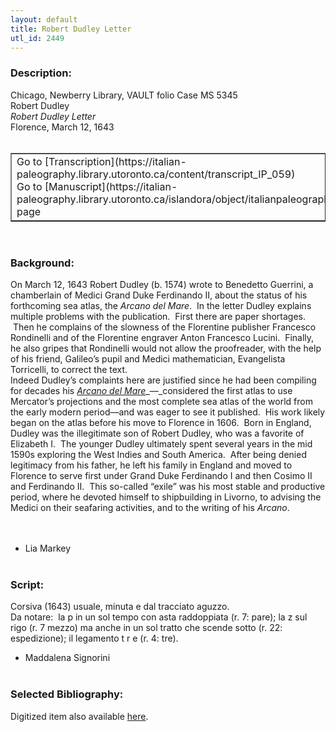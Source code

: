 ```yaml
---
layout: default
title: Robert Dudley Letter
utl_id: 2449
---
```


### Description:

Chicago, Newberry Library, VAULT folio Case MS 5345<br>
Robert Dudley<br>
_Robert Dudley Letter_<br>
Florence, March 12, 1643<br>
 <br>
<table border=""0.5"" cellpadding=""1"" cellspacing=""1"" style=""width: 200px; background-color:#F8F8F8;""><tbody><tr><td>Go to [Transcription](https://italian-paleography.library.utoronto.ca/content/transcript_IP_059)<br>
Go to [Manuscript](https://italian-paleography.library.utoronto.ca/islandora/object/italianpaleography%3AIP_059) page</td></tr></tbody></table> <br>


### Background:

On March 12, 1643 Robert Dudley (b. 1574) wrote to Benedetto Guerrini, a chamberlain of Medici Grand Duke Ferdinando II, about the status of his forthcoming sea atlas, the _Arcano del Mare_.  In the letter Dudley explains multiple problems with the publication.  First there are paper shortages.  Then he complains of the slowness of the Florentine publisher Francesco Rondinelli and of the Florentine engraver Anton Francesco Lucini.  Finally, he also gripes that Rondinelli would not allow the proofreader, with the help of his friend, Galileo’s pupil and Medici mathematician, Evangelista Torricelli, to correct the text.  <br>
Indeed Dudley’s complaints here are justified since he had been compiling for decades his [_Arcano del Mare_](https://iiif.lib.harvard.edu/manifests/view/drs:44717498$650i)_––_considered the first atlas to use Mercator’s projections and the most complete sea atlas of the world from the early modern period––and was eager to see it published.  His work likely began on the atlas before his move to Florence in 1606.  Born in England, Dudley was the illegitimate son of Robert Dudley, who was a favorite of Elizabeth I.  The younger Dudley ultimately spent several years in the mid 1590s exploring the West Indies and South America.  After being denied legitimacy from his father, he left his family in England and moved to Florence to serve first under Grand Duke Ferdinando I and then Cosimo II and Ferdinando II.  This so-called “exile” was his most stable and productive period, where he devoted himself to shipbuilding in Livorno, to advising the Medici on their seafaring activities, and to the writing of his _Arcano_.<br><br>
 <br>
- Lia Markey<br>
 <br>


### Script:

Corsiva (1643) usuale, minuta e dal tracciato aguzzo.<br>
Da notare:  la p in un sol tempo con asta raddoppiata (r. 7: pare); la z sul rigo (r. 7 mezzo) ma anche in un sol tratto che scende sotto (r. 22: espedizione); il legamento t r e (r. 4: tre).<br>
- Maddalena Signorini<br>
 <br>


### Selected Bibliography:

Digitized item also available [here](http://digcoll.newberry.org/#/item/ia-case_ms_5345).<br>
 <br>
